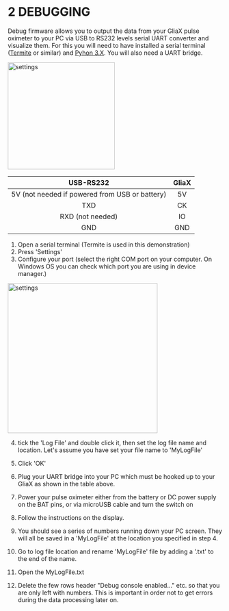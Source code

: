 # 2 DEBUGGING

Debug firmware allows you to output the data from your GliaX pulse oximeter to your PC via USB to RS232 levels serial UART converter and visualize them. For this you will need to have installed a serial terminal ([Termite](https://www.compuphase.com/software_termite.htm) or similar) and [Pyhon 3.X](http://winpython.github.io/). You will also need a UART bridge.

<img src="https://user-images.githubusercontent.com/14543226/31599088-24b45666-b251-11e7-815b-aab835faab1b.jpg" alt="settings" width= "250" >

|USB-RS232| GliaX|
|:----:|:----:|
|5V (not needed if powered from USB or battery)|5V|
|TXD|CK|
|RXD (not needed)|IO|
|GND|GND|

1. Open a serial terminal (Termite is used in this demonstration)
2. Press 'Settings'
3. Configure your port (select the right COM port on your computer. On Windows OS you can check which port you are using in device manager.)

<img src="https://user-images.githubusercontent.com/14543226/31546850-64932e5c-b025-11e7-800d-1ce65178edc3.PNG" alt="settings" width= "350" >

4. tick the 'Log File' and double click it, then set the log file name and location. Let's assume you have set your file name to 'MyLogFile'
5. Click 'OK'
6. Plug your UART bridge into your PC which must be hooked up to your GliaX as shown in the table above. 
7. Power your pulse oximeter either from the battery or DC power supply on the BAT pins, or via microUSB cable and turn the switch on
8. Follow the instructions on the display.
9. You should see a series of numbers running down your PC screen. They will all be saved in a 'MyLogFile' at the location you specified in step 4. 

10. Go to log file location and rename 'MyLogFile' file by adding a '.txt' to the end of the name.
11. Open the MyLogFile.txt
12. Delete the few rows header "Debug console enabled..." etc. so that you are only left with numbers. This is important in order not to get errors during the data processing later on.
